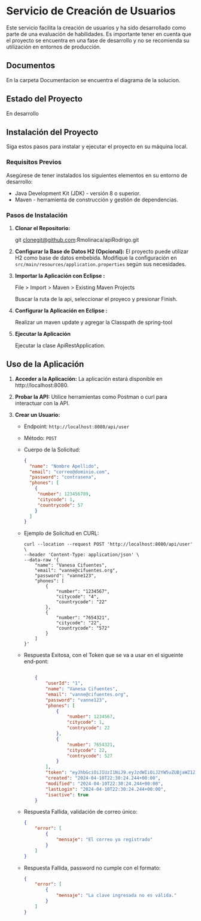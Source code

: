 # Servicio de Creación de Usuarios

Este servicio facilita la creación de usuarios y ha sido desarrollado como parte de una evaluación de habilidades. Es importante tener en cuenta que el proyecto se encuentra en una fase de desarrollo y no se recomienda su utilización en entornos de producción.

## Documentos
En la carpeta Documentacion se encuentra el diagrama de la solucion.

## Estado del Proyecto
En desarrollo

## Instalación del Proyecto
Siga estos pasos para instalar y ejecutar el proyecto en su máquina local.

### Requisitos Previos
Asegúrese de tener instalados los siguientes elementos en su entorno de desarrollo:
- Java Development Kit (JDK) - versión 8 o superior.
- Maven - herramienta de construcción y gestión de dependencias.

### Pasos de Instalación
1. **Clonar el Repositorio:**

    git clonegit@github.com:Rmolinaca/apiRodrigo.git
  

3. **Configurar la Base de Datos H2 (Opcional):**
    El proyecto puede utilizar H2 como base de datos embebida. Modifique la configuración en `src/main/resources/application.properties` según sus necesidades.


4. **Importar la Aplicación con Eclipse :**


   File > Import > Maven > Existing Maven Projects

   Buscar la ruta de la api, seleccionar el proyeco y presionar Finish.
   
5. **Configurar la Aplicación en Eclipse :**

   Realizar un maven update y agregar la Classpath de spring-tool
  
6. **Ejecutar la Aplicación**

    Ejecutar la clase ApiRestApplication.

## Uso de la Aplicación
1. **Acceder a la Aplicación:**
    La aplicación estará disponible en http://localhost:8080.

2. **Probar la API:**
    Utilice herramientas como Postman o curl para interactuar con la API.

3. **Crear un Usuario:**
    - Endpoint: `http://localhost:8080/api/user`
    - Método: `POST`
    - Cuerpo de la Solicitud:
        ```json
        {
          "name": "Nombre Apellido",
          "email": "correo@dominio.com",
          "password": "contrasena",
          "phones": [
            {
             "number": 123456789,
             "citycode": 1,
             "countrycode": 57
            } 
          ]
        }
        ```

    - Ejemplo de Solicitud en CURL:    
        ```
        curl --location --request POST 'http://localhost:8080/api/user' \
        --header 'Content-Type: application/json' \
        --data-raw '{
            "name": "Vanesa Cifuentes",
            "email": "vanne@cifuentes.org",
            "password": "vanne123",
            "phones": [
                {
                    "number": "1234567",
                    "citycode": "4",
                    "countrycode": "22"
                },
                {
                    "number": "7654321",
                    "citycode": "22",
                    "countrycode": "572"
                }
            ]
        }'
        ```
    - Respuesta Exitosa, con el Token que se va a usar en el sigueinte end-pont:
        ```json

            {
                "userId": "1",
                "name": "Vanesa Cifuentes",
                "email": "vanne@cifuentes.org",
                "password": "vanne123",
                "phones": [
                    {
                        "number": 1234567,
                        "citycode": 1,
                        "contrycode": 22
                    },
                    {
                        "number": 7654321,
                        "citycode": 22,
                        "contrycode": 527
                    }
                ],
                "token": "eyJhbGciOiJIUzI1NiJ9.eyJzdWIiOiJ2YW5uZUBjaWZ1ZW50ZXMub3JnIiwibmFtZSI6IlZhbmVzYSBDaWZ1ZW50ZXMifQ.ui5GmxIDzoPHLc1Ghx4qqh33XFDD6odukUVwJFcr8gI",
                "created": "2024-04-10T22:30:24.244+00:00",
                "modified": "2024-04-10T22:30:24.244+00:00",
                "lastLogin": "2024-04-10T22:30:24.244+00:00",
                "isactive": true
            }
        ```


    - Respuesta Fallida, validación de correo único:
        ```json        
        {
            "error": [
                {
                    "mensaje": "El correo ya registrado"
                }
            ]
        }        
        ```

    - Respuesta Fallida, password no cumple con el formato:
        ```json
        {
            "error": [
                {
                    "mensaje": "La clave ingresada no es válida."
                }
            ]
        }
        ```





